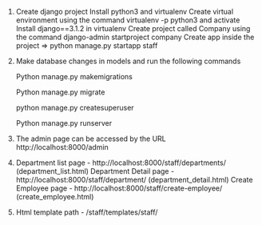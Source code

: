 1. Create django project
Install python3 and virtualenv
Create virtual environment using the command virtualenv -p python3 and activate
Install django==3.1.2 in virtualenv
Create project called Company using the command django-admin startproject company
Create app inside the project => python manage.py startapp staff

2. Make database changes in models and run the following commands

   Python manage.py makemigrations

   Python manage.py migrate

   python manage.py createsuperuser

   Python manage.py runserver

3. The admin page can be accessed by the URL http://localhost:8000/admin
4. Department list page - http://localhost:8000/staff/departments/ (department_list.html)
   Department Detail page - http://localhost:8000/staff/department/<Department id> (department_detail.html)
   Create Employee page - http://localhost:8000/staff/create-employee/ (create_employee.html)
  
5. Html template path - /staff/templates/staff/

